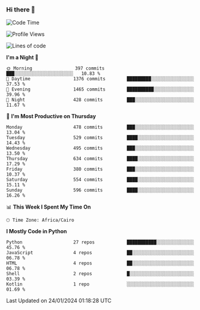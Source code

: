 ### Hi there 👋

<!--
**AMR-KELEG/AMR-KELEG** is a ✨ _special_ ✨ repository because its `README.md` (this file) appears on your GitHub profile.

Here are some ideas to get you started:

- 🔭 I’m currently working on ...
- 🌱 I’m currently learning ...
- 👯 I’m looking to collaborate on ...
- 🤔 I’m looking for help with ...
- 💬 Ask me about ...
- 📫 How to reach me: ...
- 😄 Pronouns: ...
- ⚡ Fun fact: ...
-->

<!--START_SECTION:waka-->
![Code Time](http://img.shields.io/badge/Code%20Time-0%20secs-blue)

![Profile Views](http://img.shields.io/badge/Profile%20Views-0-blue)

![Lines of code](https://img.shields.io/badge/From%20Hello%20World%20I%27ve%20Written-20.7%20million%20lines%20of%20code-blue)

**I'm a Night 🦉** 

```text
🌞 Morning                397 commits         ███░░░░░░░░░░░░░░░░░░░░░░   10.83 % 
🌆 Daytime                1376 commits        █████████░░░░░░░░░░░░░░░░   37.53 % 
🌃 Evening                1465 commits        ██████████░░░░░░░░░░░░░░░   39.96 % 
🌙 Night                  428 commits         ███░░░░░░░░░░░░░░░░░░░░░░   11.67 % 
```
📅 **I'm Most Productive on Thursday** 

```text
Monday                   478 commits         ███░░░░░░░░░░░░░░░░░░░░░░   13.04 % 
Tuesday                  529 commits         ████░░░░░░░░░░░░░░░░░░░░░   14.43 % 
Wednesday                495 commits         ███░░░░░░░░░░░░░░░░░░░░░░   13.50 % 
Thursday                 634 commits         ████░░░░░░░░░░░░░░░░░░░░░   17.29 % 
Friday                   380 commits         ███░░░░░░░░░░░░░░░░░░░░░░   10.37 % 
Saturday                 554 commits         ████░░░░░░░░░░░░░░░░░░░░░   15.11 % 
Sunday                   596 commits         ████░░░░░░░░░░░░░░░░░░░░░   16.26 % 
```


📊 **This Week I Spent My Time On** 

```text
🕑︎ Time Zone: Africa/Cairo
```

**I Mostly Code in Python** 

```text
Python                   27 repos            ███████████░░░░░░░░░░░░░░   45.76 % 
JavaScript               4 repos             ██░░░░░░░░░░░░░░░░░░░░░░░   06.78 % 
HTML                     4 repos             ██░░░░░░░░░░░░░░░░░░░░░░░   06.78 % 
Shell                    2 repos             █░░░░░░░░░░░░░░░░░░░░░░░░   03.39 % 
Kotlin                   1 repo              ░░░░░░░░░░░░░░░░░░░░░░░░░   01.69 % 
```




 Last Updated on 24/01/2024 01:18:28 UTC
<!--END_SECTION:waka-->
